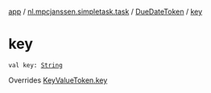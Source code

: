 [app](../../index.md) / [nl.mpcjanssen.simpletask.task](../index.md) / [DueDateToken](index.md) / [key](.)

# key

`val key: `[`String`](https://kotlinlang.org/api/latest/jvm/stdlib/kotlin/-string/index.html)

Overrides [KeyValueToken.key](../-key-value-token/key.md)

